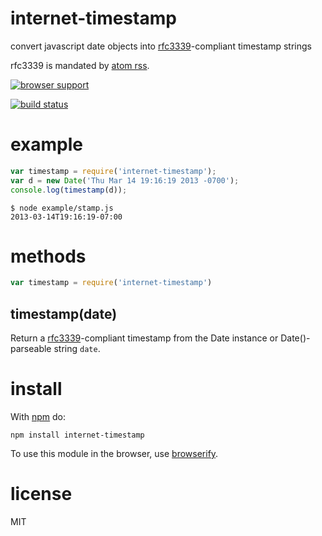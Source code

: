# internet-timestamp

convert javascript date objects into
[rfc3339](http://www.faqs.org/rfcs/rfc3339.html)-compliant timestamp strings

rfc3339 is mandated by
[atom rss](http://www.atomenabled.org/developers/syndication/).

[![browser support](https://ci.testling.com/substack/internet-timestamp.png)](http://ci.testling.com/substack/internet-timestamp)

[![build status](https://secure.travis-ci.org/substack/internet-timestamp.png)](http://travis-ci.org/substack/internet-timestamp)

# example

``` js
var timestamp = require('internet-timestamp');
var d = new Date('Thu Mar 14 19:16:19 2013 -0700');
console.log(timestamp(d));
```
```
$ node example/stamp.js
2013-03-14T19:16:19-07:00
```

# methods

``` js
var timestamp = require('internet-timestamp')
```

## timestamp(date)

Return a
[rfc3339](http://www.faqs.org/rfcs/rfc3339.html)-compliant timestamp from
the Date instance or Date()-parseable string `date`.

# install

With [npm](https://npmjs.org) do:

```
npm install internet-timestamp
```

To use this module in the browser, use [browserify](https://browserify.org).

# license

MIT
